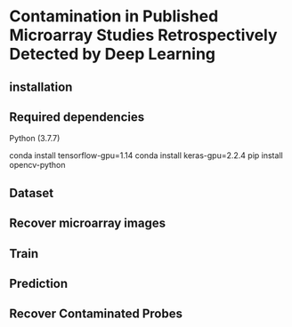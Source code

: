 # Contamination in Published Microarray Studies Retrospectively Detected by Deep Learning

## installation


## Required dependencies
Python (3.7.7)

conda install tensorflow-gpu=1.14
conda install keras-gpu=2.2.4
pip install opencv-python 


## Dataset

## Recover microarray images

## Train 

## Prediction

## Recover Contaminated Probes
